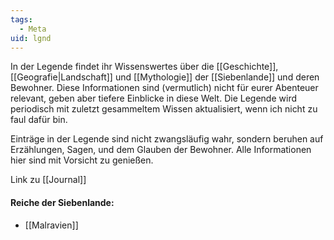 ```yaml
---
tags:
  - Meta
uid: lgnd
---
```

In der Legende findet ihr Wissenswertes über die [[Geschichte]], [[Geografie|Landschaft]] und [[Mythologie]] der [[Siebenlande]] und deren Bewohner. Diese Informationen sind (vermutlich) nicht für eurer Abenteuer relevant, geben aber tiefere Einblicke in diese Welt. Die Legende wird periodisch mit zuletzt gesammeltem Wissen aktualisiert, wenn ich nicht zu faul dafür bin.

Einträge in der Legende sind nicht zwangsläufig wahr, sondern beruhen auf Erzählungen, Sagen, und dem Glauben der Bewohner. Alle Informationen hier sind mit Vorsicht zu genießen.

Link zu [[Journal]]

#### Reiche der Siebenlande:
- [[Malravien]]